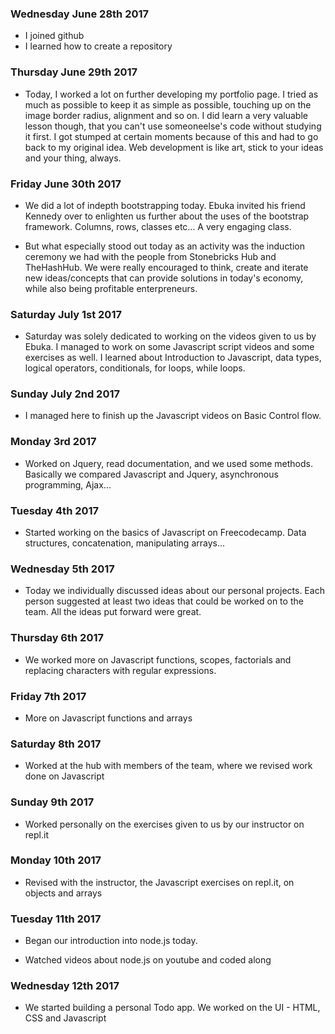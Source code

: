 ### Wednesday June 28th 2017

- I joined github
- I learned how to create a repository

### Thursday June 29th 2017

- Today, I worked a lot on further developing my portfolio page. I tried as much as possible to keep it as simple as possible, touching up on the image border radius, alignment and so on. I did learn a very valuable lesson though, that you can't use someoneelse's code without studying it first. I got stumped at certain moments because of this and had to go back to my original idea. Web development is like art, stick to your ideas and your thing, always.

### Friday June 30th 2017

- We did a lot of indepth bootstrapping today. Ebuka invited his friend Kennedy over to enlighten us further about the uses of the bootstrap framework. Columns, rows, classes etc... A very engaging class.

- But what especially stood out today as an activity was the induction ceremony we had with the people from Stonebricks Hub and TheHashHub. We were really encouraged to think, create and iterate new ideas/concepts that can provide solutions in today's economy, while also being profitable enterpreneurs. 

### Saturday July 1st 2017

- Saturday was solely dedicated to working on the videos given to us by Ebuka. I managed to work on some Javascript script videos and some exercises as well. I learned about Introduction to Javascript, data types, logical operators, conditionals, for loops, while loops.


### Sunday July 2nd 2017 

- I managed here to finish up the Javascript videos on Basic Control flow.


### Monday 3rd 2017

- Worked on Jquery, read documentation, and we used some methods. Basically we compared Javascript and Jquery, asynchronous programming, Ajax...

### Tuesday 4th 2017

- Started working on the basics of Javascript on Freecodecamp. Data structures, concatenation, manipulating arrays...

### Wednesday 5th 2017

- Today we individually discussed ideas about our personal projects. Each person suggested at least two ideas that could be worked on to the team. All the ideas put forward were great.

### Thursday 6th 2017

- We worked more on Javascript functions, scopes, factorials and replacing characters with regular expressions. 

### Friday 7th 2017
- More on Javascript functions and arrays

### Saturday 8th 2017
- Worked at the hub with members of the team, where we revised work done on Javascript

### Sunday 9th 2017
- Worked personally on the exercises given to us by our instructor on repl.it

### Monday 10th 2017
- Revised with the instructor, the Javascript exercises on repl.it, on objects and arrays

### Tuesday 11th 2017

- Began our introduction into node.js today. 

- Watched videos about node.js on youtube and coded along

### Wednesday 12th 2017

- We started building a personal Todo app. We worked on the UI - HTML, CSS and Javascript